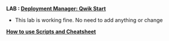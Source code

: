 **LAB : [Deployment Manager: Qwik Start](https://www.qwiklabs.com/focuses/863?parent=catalog)**
 - This lab is working fine. No need to add anything or change

**[How to use Scripts and Cheatsheet](/HOW-TO.md)**
